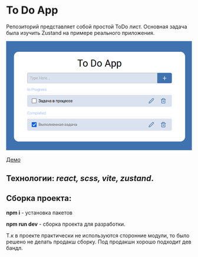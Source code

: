 # To Do App

Репозиторий представляет собой простой ToDo лист.
Основная задача была изучить Zustand на примере реального приложения.


![скрин](https://github.com/VadimLitau/ToDo_TS/blob/main/ghImage.png?raw=true)

[Демо](https://to-do-ts-red.vercel.app/)


## **Технологии**: *react, scss, vite, zustand*.

## Сборка проекта:

**npm i** - установка пакетов

**npm run dev** - сборка проекта для разработки.

Т.к в проекте практически не используются сторонние модули, то было решено не делать продакш сборку. Под продакшн хорошо подходит дев бандл.

